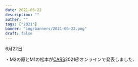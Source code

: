 ```yaml
---
date: 2021-06-22
description: ""
auther: ""
tags: ["2021"]
banner: "img/banners/2021-06-22.png"
draft: false
---
```


6月22日​

・M2の原とM1の松本が[CARS](https://www.cars-int.org/)2021＠オンラインで発表しました．

<!--more-->